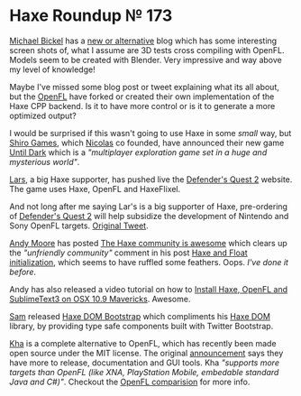 [_template]: ../templates/roundup.html
# Haxe Roundup № 173

[Michael Bickel][link 1] has a [new or alternative][link 2] blog which has some interesting screen shots of, what I assume are 3D tests cross compiling with OpenFL. Models seem to be created with Blender. Very impressive and way above my level of knowledge!

Maybe I've missed some blog post or tweet explaining what its all about, but the [OpenFL][link 3] have forked or created their own implementation of the Haxe CPP backend. Is it to have more control or is it to generate a more optimized output?

I would be surprised if this wasn't going to use Haxe in some *small* way, but [Shiro Games][link 4], which [Nicolas][link 5] co founded, have announced their new game [Until Dark][link 6] which is a *"multiplayer exploration game set in a huge and mysterious world"*.

[Lars][link 7], a big Haxe supporter, has pushed live the [Defender's Quest 2][link 8] website. The game uses Haxe, OpenFL and HaxeFlixel.

And not long after me saying Lar's is a big supporter of Haxe, pre-ordering of [Defender's Quest 2][link 9] will help subsidize the development of Nintendo and Sony OpenFL targets. [Original Tweet][link 10].

[Andy Moore][link 11] has posted [The Haxe community is awesome][link 12] which clears up the *"unfriendly community"* comment in his post [Haxe and Float initialization][link 13], which seems to have ruffled some feathers. Oops. *I've done it before*.

Andy has also released a video tutorial on how to [Install Haxe, OpenFL and SublimeText3 on OSX 10.9 Mavericks][link 14]. Awesome.

[Sam][link 15] released [Haxe DOM Bootstrap][link 16] which compliments his [Haxe DOM][link 17] library, by providing type safe components built with Twitter Bootstrap.

[Kha][link 18] is a complete alternative to OpenFL, which has recently been made open source under the MIT license. The original [announcement][link 19] says they have more to release, documentation and GUI tools. Kha *"supports more targets than OpenFL (like XNA, PlayStation Mobile, embedable standard Java and C#)"*. Checkout the [OpenFL comparision][link 20] for more info.

[link 1]: https://twitter.com/dazKind "Michael Bickel"
[link 2]: http://developium.tumblr.com/ "new or alternative"
[link 3]: https://twitter.com/Open_FL "OpenFL"
[link 4]: https://twitter.com/shirogames "Shiro Games"
[link 5]: https://twitter.com/ncannasse "Nicolas"
[link 6]: http://untildark.net/ "Until Dark"
[link 7]: https://plus.google.com/112581487523380305061 "Lars"
[link 8]: http://www.defendersquest.com/2/ "Defender&#8217;s Quest 2"
[link 9]: http://www.defendersquest.com/2/?page=preorder "Defender&#8217;s Quest 2"
[link 10]: https://twitter.com/larsiusprime/status/395625439365840896 "Original Tweet"
[link 11]: https://twitter.com/Capn_Andy "Andy Moore"
[link 12]: http://www.andymoore.ca/2013/10/the-haxe-community-is-awesome/ "The Haxe community is awesome"
[link 13]: http://www.andymoore.ca/2013/10/haxe-and-float-initialization/ "Haxe and Float initialization"
[link 14]: http://mattwallace.me/post/65339168065/a-simple-and-quick-tutorial-on-how-to-install "Install Haxe, OpenFL and SublimeText3 on OSX 10.9 Mavericks"
[link 15]: https://plus.google.com/108414008450160689587 "Sam"
[link 16]: https://github.com/Blank101/haxe-dom-bootstrap "Haxe DOM Bootstrap"
[link 17]: https://github.com/Blank101/haxe-dom "Haxe DOM"
[link 18]: http://kha.ktxsoftware.com/ "Kha"
[link 19]: https://plus.google.com/109069709884946079690/posts/ScYLzuD7yW7 "announcement"
[link 20]: https://github.com/KTXSoftware/Kha/wiki/OpenFL "OpenFL comparision"

